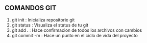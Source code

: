 ## COMANDOS GIT

1. git init : Inicializa repositorio git
2. git status : Visualiza el status de tu git
3. git add . : Hace confirmacion de todos los archivos con cambios
4. git commit -m : Hace un punto en el ciclo de vida del proyecto
